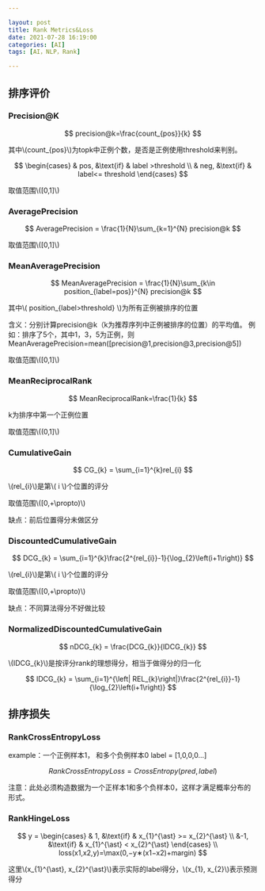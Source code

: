 ```yaml
---

layout: post
title: Rank Metrics&Loss
date: 2021-07-28 16:19:00
categories: [AI]
tags: [AI，NLP，Rank]

---
```


## 排序评价
### Precision@K

$$
precision@k=\frac{count_{pos}}{k}
$$

其中\\(count_{pos}\\)为topk中正例个数，是否是正例使用threshold来判别。

$$
\begin{cases}
 & pos, &\text{if} & label >threshold \\ 
 & neg, &\text{if} & label<= threshold
\end{cases}
$$

取值范围\\([0,1]\\)

### AveragePrecision

$$
AveragePrecision = \frac{1}{N}\sum_{k=1}^{N} precision@k
$$

取值范围\\([0,1]\\)

### MeanAveragePrecision

$$
MeanAveragePrecision = \frac{1}{N}\sum_{k\in position_{label=pos}}^{N} precision@k
$$

其中\\(  position_{label>threshold} \\)为所有正例被排序的位置

含义：分别计算precision@k（k为推荐序列中正例被排序的位置）的平均值。
例如：排序了5个，其中1，3，5为正例，则
MeanAveragePrecision=mean([precision@1,precision@3,precision@5])

取值范围\\([0,1]\\)

### MeanReciprocalRank

$$
MeanReciprocalRank=\frac{1}{k}
$$

k为排序中第一个正例位置

取值范围\\((0,1]\\)
### CumulativeGain

$$
CG_{k} = \sum_{i=1}^{k}rel_{i}
$$

\\(rel_{i}\\)是第\\( i \\)个位置的评分

取值范围\\([0,+\propto)\\)

缺点：前后位置得分未做区分

### DiscountedCumulativeGain

$$
DCG_{k} = \sum_{i=1}^{k}\frac{2^{rel_{i}}-1}{\log_{2}\left(i+1\right)}
$$

\\(rel_{i}\\)是第\\( i \\)个位置的评分

取值范围\\([0,+\propto)\\)

缺点：不同算法得分不好做比较

### NormalizedDiscountedCumulativeGain

$$
nDCG_{k} = \frac{DCG_{k}}{IDCG_{k}}
$$

\\(IDCG_{k}\\)是按评分rank的理想得分，相当于做得分的归一化

$$
IDCG_{k} = \sum_{i=1}^{\left|  REL_{k}\right|}\frac{2^{rel_{i}}-1}{\log_{2}\left(i+1\right)}
$$

## 排序损失
### RankCrossEntropyLoss
example：一个正例样本1， 和多个负例样本0 label = [1,0,0,0...]

$$
RankCrossEntropyLoss = CrossEntropy(pred, label)
$$

注意：此处必须构造数据为一个正样本1和多个负样本0，这样才满足概率分布的形式。

### RankHingeLoss

$$
y = 
\begin{cases}
 & 1, &\text{if} & x_{1}^{\ast} >= x_{2}^{\ast} \\ 
 &-1, &\text{if} & x_{1}^{\ast} < x_{2}^{\ast}
\end{cases} \\
loss(x1,x2,y)=\max(0,−y∗(x1−x2)+margin)
$$

这里\\(x_{1}^{\ast}, x_{2}^{\ast}\\)表示实际的label得分，\\(x_{1}, x_{2}\\)表示预测得分


